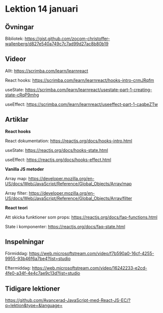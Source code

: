 # Lektion 14 januari

## Övningar

Bibliotek: https://gist.github.com/zocom-christoffer-wallenberg/d827e540a749c7c7ad99d27ac8b80b19

## Videor
Allt: https://scrimba.com/learn/learnreact

React hooks: https://scrimba.com/learn/learnreact/hooks-intro-crmJRqfm

useState: https://scrimba.com/learn/learnreact/usestate-part-1-creating-state-cRqP9mhg

useEffect: https://scrimba.com/learn/learnreact/useeffect-part-1-caqbeZTw

## Artiklar

**React hooks**

React dokumentation: https://reactjs.org/docs/hooks-intro.html

useState: https://reactjs.org/docs/hooks-state.html

useEffect: https://reactjs.org/docs/hooks-effect.html

**Vanilla JS metoder**

Array map: https://developer.mozilla.org/en-US/docs/Web/JavaScript/Reference/Global_Objects/Array/map

Array filter: https://developer.mozilla.org/en-US/docs/Web/JavaScript/Reference/Global_Objects/Array/filter

**React teori**

Att skicka funktioner som props: https://reactjs.org/docs/faq-functions.html

State i komponenter: https://reactjs.org/docs/faq-state.html

## Inspelningar

Förmiddag: https://web.microsoftstream.com/video/f7b590a0-16cf-4255-9955-93b46f6a7be4?list=studio

Eftermiddag: https://web.microsoftstream.com/video/16242233-e2cd-4fe0-a34f-4e4c7ae9c13d?list=studio

## Tidigare lektioner

https://github.com/Avancerad-JavaScript-med-React-JS-EC/?q=lektion&type=&language=
